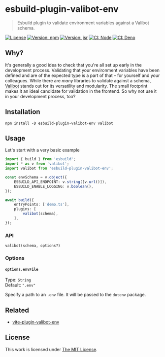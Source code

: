 # esbuild-plugin-valibot-env

> Esbuild plugin to validate environment variables against a Valibot schema.

[![License](https://img.shields.io/github/license/idleberg/esbuild-plugin-valibot-env?color=blue&style=for-the-badge)](https://github.com/idleberg/esbuild-plugin-valibot-env/blob/main/LICENSE)
[![Version: npm](https://img.shields.io/npm/v/esbuild-plugin-valibot-env?style=for-the-badge)](https://www.npmjs.org/package/esbuild-plugin-valibot-env)
[![Version: jsr](https://img.shields.io/jsr/v/@idleberg/esbuild-plugin-valibot-env?style=for-the-badge)](https://jsr.io/@idleberg/esbuild-plugin-valibot-env)
[![CI: Node](https://img.shields.io/github/actions/workflow/status/idleberg/esbuild-plugin-valibot-env/node.yml?logo=nodedotjs&logoColor=white&style=for-the-badge)](https://github.com/idleberg/esbuild-plugin-valibot-env/actions)
[![CI: Deno](https://img.shields.io/github/actions/workflow/status/idleberg/esbuild-plugin-valibot-env/deno.yml?logo=deno&logoColor=white&style=for-the-badge)](https://github.com/idleberg/esbuild-plugin-valibot-env/actions)

## Why?

It's generally a good idea to check that you're all set up early in the development process. Validating that your environment variables have been defined and are of the expected type is a part of that – for yourself and your colleagues. While there are _many_ libraries to validate against a schema, [Valibot](https://valibot.dev/) stands out for its versatility and modularity. The small footprint makes it an ideal candidate for validation in the frontend. So why not use it in your development process, too?

## Installation

`npm install -D esbuild-plugin-valibot-env valibot`

## Usage

Let's start with a very basic example

```ts
import { build } from 'esbuild';
import * as v from 'valibot';
import valibot from 'esbuild-plugin-valibot-env';

const envSchema = v.object({
	ESBUILD_API_ENDPOINT: v.string([v.url()]),
	ESBUILD_ENABLE_LOGGING: v.boolean(),
});

await build({
	entryPoints: ['demo.ts'],
	plugins: [
		valibot(schema),
	],
});
```

### API

`valibot(schema, options?)`

### Options

#### `options.envFile`

Type: `String`  
Default: `".env"`  

Specify a path to an `.env` file. It will be passed to the `dotenv` package.

## Related

- [vite-plugin-valibot-env](https://github.com/idleberg/vite-plugin-valibot-env)

## License

This work is licensed under [The MIT License](LICENSE).
